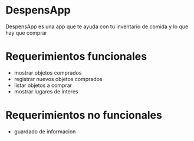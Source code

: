 # DespensApp
DespensApp es una app que te ayuda con tu inventario de comida y lo que hay que comprar

# Requerimientos funcionales
- mostrar objetos comprados
- registrar nuevos objetos comprados
- listar objetos a comprar
- mostrar lugares de interes
# Requerimientos no funcionales
- guardado de informacion

